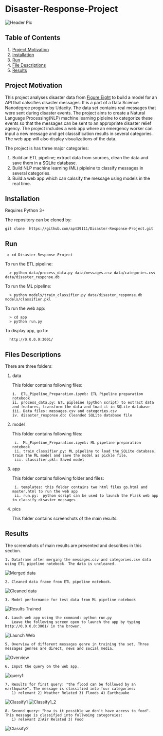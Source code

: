# Disaster-Response-Project

![Header Pic](pics/intro.png)

## Table of Contents

1. [Project Motivation](#project_motivation)
2. [Installation](#installation)
3. [Run](#run)
4. [File Descriptions](#file_descriptions)
5. [Results](#results) 


<a name="project_motivation"></a>
## Project Motivation

This project analyses disaster data from [Figure Eight](https://appen.com/) to build a model for an API that calssifies disaster messages. It is a part of a Data Science Nanodegree program by Udacity. The data set contains real messages that were sent during disaster events. The project aims to create a Natural Language Processing(NLP) machine learning pipleine to categorize these events so that the messages can be sent to an appropriate disaster relief agency. The project includes a web app where an emergency worker can input a new message and get classsification results in several categories. The web app will also display visualizations of the data.

The project is has three major categories:

  1. Build an ETL pipeline; extract data from sources, clean the data and save them in a SQLite database.
  2. Build NLP machine learning (ML) pipleine to classify messages in several categories.
  3. Build a web app which can calssify the message using models in the real time.
  
<a name="installation"></a>
## Installation  

  Requires Python 3+
  
  The repository can be cloned by: 
  
    git clone  https://github.com/ap439111/Disaster-Response-Project.git
    

<a name="run"></a>
## Run

     > cd Disaster-Response-Project
     
  To run the ETL pipeline:
  
      > python data/process_data.py data/messages.csv data/categories.csv data/disaster_response.db
      
  To run the ML pipeline:
  
      > python models/train_classifier.py data/disaster_response.db models/classifier.pkl
      
  To run the web app:
  
      > cd app
      > python run.py
      
  To display app, go to:
  
      http://0.0.0.0:3001/
     
<a name="files_descriptions"></a>
## Files Descriptions

  There are three folders:
  
   1. data
        
        This folder contains following files:
        
          i.  ETL_Pipeline_Preparation.ipynb: ETL Pipeline preparation notebook
          ii. process_data.py: ETL pipleine (python script) to extract data and features, transform the data and load it in SQLite database
          iii. Data files: messages.csv and categories.csv
          iv. disaster_response.db: Cleanded SQLite database file
              
  2. model
  
        This folder contains following files:
        
        
          i.  ML_Pipeline_Preparation.ipynb: ML pipeline preparation notebook
          ii. train_classifier.py: ML pipeline to load the SQLite database, train the ML model and save the model as pickle file. 
          iii. classifier.pkl: Saved model
          
  3. app
  
        This folder contains following folder and files:
        
      
          i. templates: this folder contains two html files go.html and master.html to run the web app
          ii. run.py:  python script can be used to launch the Flask web app to classify disaster messages
          
  4. pics
  
        This folder contains screenshots of the main results.
          
<a name="results"></a>
## Results

The screenshots of main results are presented and describes in this section.

    1. Dataframe after merging the messages.csv and categories.csv data using ETL pipeline notebook. The data is uncleaned.
![Merged data](pics/merged_data.png)     

    2. Cleaned data frame from ETL pipeline notebook.
![Cleaned data](pics/cleaned_data.png)  
  
    3. Model performance for test data from ML pipeline notebook
![Results Trained](pics/results_trained_model.png)

    4. Lauch web app using the command: python run.py
       Leave the following screen open to launch the app by typing http://0.0.0.0:3001/ in the brower.
![Launch Web](pics/web_launch.png)

    5. Overview of different messages genre in training the set. Three messages genres are direct, news and social media.
![Overview](pics/overview.png)

    6. Input the query on the web app.
![query1](pics/query_msg1.png)

    7. Results for first query: "the flood can be followed by an earthquake". The message is classified into four categories:
       1) relevant 2) Weather Related 3) Floods 4) Earthquake
![Classify1](pics/classify1.png)
![Classify1_2](pics/classify1_2.png)

    8. Second query: "how is it possible we don't have access to food". This message is classified into follwoing categoreies:
       1) relevant 2)Air Related 3) Food
![Classify2](pics/classify2.png)




